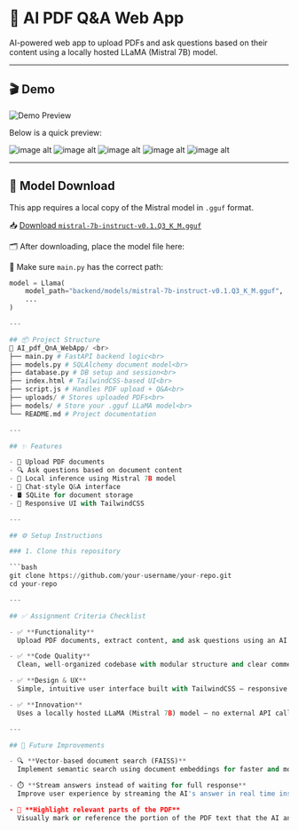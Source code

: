 # 🤖 AI PDF Q&A Web App

AI-powered web app to upload PDFs and ask questions based on their content using a locally hosted LLaMA (Mistral 7B) model.

---



## 🎬 Demo

![Demo Preview](https://github.com/b-utkarsh-01/AI_PDF_QnA_LLaMa/blob/66377d164c10345671f3820bfb08fb7b01897199/frontend/assests/PDF_QnA_chatBot_LLaMa.gif)

Below is a quick preview:

![image alt](https://github.com/b-utkarsh-01/AI_PDF_QnA_LLaMa/blob/07056b0aa46d013a8e9f72f03c8655b67624830c/frontend/assests/1.png)
![image alt](https://github.com/b-utkarsh-01/AI_PDF_QnA_LLaMa/blob/07056b0aa46d013a8e9f72f03c8655b67624830c/frontend/assests/2.png)
![image alt](https://github.com/b-utkarsh-01/AI_PDF_QnA_LLaMa/blob/07056b0aa46d013a8e9f72f03c8655b67624830c/frontend/assests/3.png)
![image alt](https://github.com/b-utkarsh-01/AI_PDF_QnA_LLaMa/blob/07056b0aa46d013a8e9f72f03c8655b67624830c/frontend/assests/4.png)
![image alt](https://github.com/b-utkarsh-01/AI_PDF_QnA_LLaMa/blob/07056b0aa46d013a8e9f72f03c8655b67624830c/frontend/assests/5.png)

---

## 🧠 Model Download

This app requires a local copy of the Mistral model in `.gguf` format.

📥 [Download `mistral-7b-instruct-v0.1.Q3_K_M.gguf`]([https://huggingface.co/TheBloke/Mistral-7B-Instruct-v0.1-GGUF](https://huggingface.co/TheBloke/Mistral-7B-Instruct-v0.1-GGUF/blob/main/mistral-7b-instruct-v0.1.Q3_K_M.gguf))

🗂️ After downloading, place the model file here:

🧠 Make sure `main.py` has the correct path:

```python
model = Llama(
    model_path="backend/models/mistral-7b-instruct-v0.1.Q3_K_M.gguf",
    ...
)

---

## 📦 Project Structure
📁 AI_pdf_QnA_WebApp/ <br>
├── main.py # FastAPI backend logic<br>
├── models.py # SQLAlchemy document model<br>
├── database.py # DB setup and session<br>
├── index.html # TailwindCSS-based UI<br>
├── script.js # Handles PDF upload + Q&A<br>
├── uploads/ # Stores uploaded PDFs<br>
├── models/ # Store your .gguf LLaMA model<br>
└── README.md # Project documentation

---

## ✨ Features

- 📄 Upload PDF documents
- 🔍 Ask questions based on document content
- 🧠 Local inference using Mistral 7B model
- 💬 Chat-style Q&A interface
- 🛢️ SQLite for document storage
- 🎨 Responsive UI with TailwindCSS

---

## ⚙️ Setup Instructions

### 1. Clone this repository

```bash
git clone https://github.com/your-username/your-repo.git
cd your-repo

---

## ✅ Assignment Criteria Checklist

- ✅ **Functionality**  
  Upload PDF documents, extract content, and ask questions using an AI model — fully working end-to-end.

- ✅ **Code Quality**  
  Clean, well-organized codebase with modular structure and clear comments in both frontend and backend.

- ✅ **Design & UX**  
  Simple, intuitive user interface built with TailwindCSS — responsive layout and smooth interaction.

- ✅ **Innovation**  
  Uses a locally hosted LLaMA (Mistral 7B) model — no external API calls, ensuring privacy and performance.

---

## 🚀 Future Improvements

- 🔍 **Vector-based document search (FAISS)**  
  Implement semantic search using document embeddings for faster and more accurate answers, especially for large PDFs.

- ⏱️ **Stream answers instead of waiting for full response**  
  Improve user experience by streaming the AI's answer in real time instead of waiting for the complete response.

- 📌 **Highlight relevant parts of the PDF**  
  Visually mark or reference the portion of the PDF text that the AI answer is based on, for better transparency and context.

